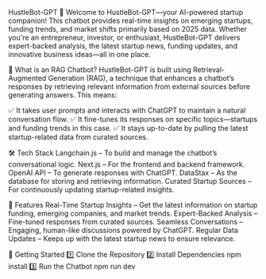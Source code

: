 HustleBot-GPT 🚀
Welcome to HustleBot-GPT—your AI-powered startup companion! This chatbot provides real-time insights on emerging startups, funding trends, and market shifts primarily based on 2025 data. Whether you're an entrepreneur, investor, or enthusiast, HustleBot-GPT delivers expert-backed analysis, the latest startup news, funding updates, and innovative business ideas—all in one place.

🚀 What is an RAG Chatbot?
HustleBot-GPT is built using Retrieval-Augmented Generation (RAG), a technique that enhances a chatbot’s responses by retrieving relevant information from external sources before generating answers. This means:

✅ It takes user prompts and interacts with ChatGPT to maintain a natural conversation flow.
✅ It fine-tunes its responses on specific topics—startups and funding trends in this case.
✅ It stays up-to-date by pulling the latest startup-related data from curated sources.

🛠️ Tech Stack
Langchain.js – To build and manage the chatbot’s conversational logic.
Next.js – For the frontend and backend framework.
OpenAI API – To generate responses with ChatGPT.
DataStax – As the database for storing and retrieving information.
Curated Startup Sources – For continuously updating startup-related insights.

📌 Features
Real-Time Startup Insights – Get the latest information on startup funding, emerging companies, and market trends.
Expert-Backed Analysis – Fine-tuned responses from curated sources.
Seamless Conversations – Engaging, human-like discussions powered by ChatGPT.
Regular Data Updates – Keeps up with the latest startup news to ensure relevance.

🚀 Getting Started
1️⃣ Clone the Repository
2️⃣ Install Dependencies
    npm install
3️⃣ Run the Chatbot
    npm run dev

